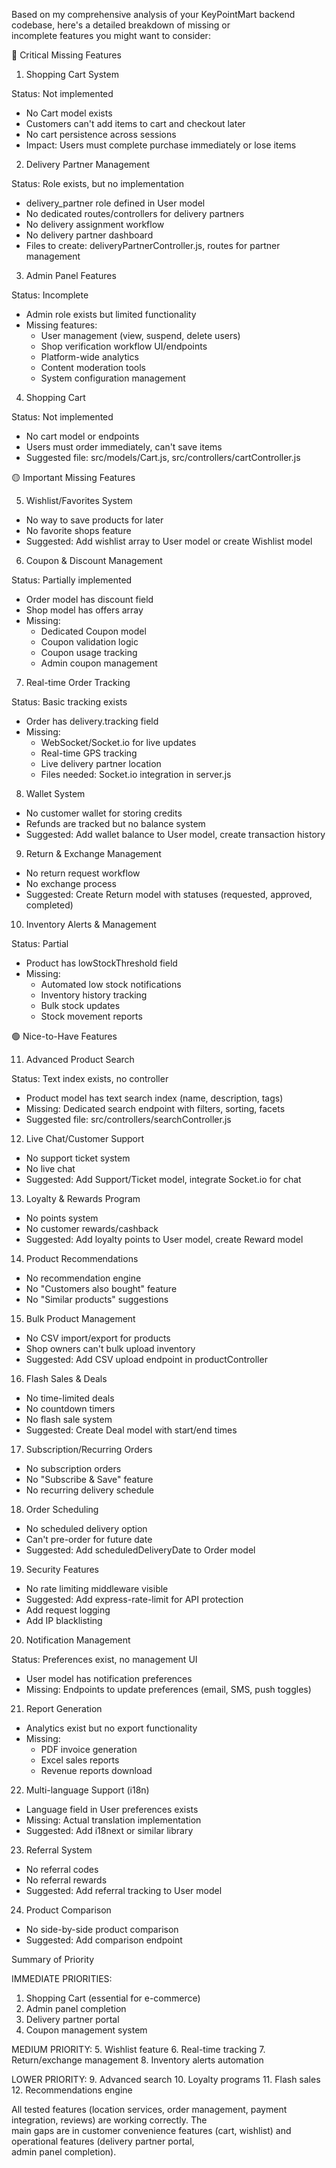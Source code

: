 Based on my comprehensive analysis of your KeyPointMart backend codebase, here's a detailed breakdown of missing or     
  incomplete features you might want to consider:

  🔴 Critical Missing Features

  1. Shopping Cart System

  Status: Not implemented
  - No Cart model exists
  - Customers can't add items to cart and checkout later
  - No cart persistence across sessions
  - Impact: Users must complete purchase immediately or lose items

  2. Delivery Partner Management

  Status: Role exists, but no implementation
  - delivery_partner role defined in User model
  - No dedicated routes/controllers for delivery partners
  - No delivery assignment workflow
  - No delivery partner dashboard
  - Files to create: deliveryPartnerController.js, routes for partner management

  3. Admin Panel Features

  Status: Incomplete
  - Admin role exists but limited functionality
  - Missing features:
    - User management (view, suspend, delete users)
    - Shop verification workflow UI/endpoints
    - Platform-wide analytics
    - Content moderation tools
    - System configuration management

  4. Shopping Cart

  Status: Not implemented
  - No cart model or endpoints
  - Users must order immediately, can't save items
  - Suggested file: src/models/Cart.js, src/controllers/cartController.js

  🟡 Important Missing Features

  5. Wishlist/Favorites System

  - No way to save products for later
  - No favorite shops feature
  - Suggested: Add wishlist array to User model or create Wishlist model

  6. Coupon & Discount Management

  Status: Partially implemented
  - Order model has discount field
  - Shop model has offers array
  - Missing:
    - Dedicated Coupon model
    - Coupon validation logic
    - Coupon usage tracking
    - Admin coupon management

  7. Real-time Order Tracking

  Status: Basic tracking exists
  - Order has delivery.tracking field
  - Missing:
    - WebSocket/Socket.io for live updates
    - Real-time GPS tracking
    - Live delivery partner location
    - Files needed: Socket.io integration in server.js

  8. Wallet System

  - No customer wallet for storing credits
  - Refunds are tracked but no balance system
  - Suggested: Add wallet balance to User model, create transaction history

  9. Return & Exchange Management

  - No return request workflow
  - No exchange process
  - Suggested: Create Return model with statuses (requested, approved, completed)

  10. Inventory Alerts & Management

  Status: Partial
  - Product has lowStockThreshold field
  - Missing:
    - Automated low stock notifications
    - Inventory history tracking
    - Bulk stock updates
    - Stock movement reports

  🟢 Nice-to-Have Features

  11. Advanced Product Search

  Status: Text index exists, no controller
  - Product model has text search index (name, description, tags)
  - Missing: Dedicated search endpoint with filters, sorting, facets
  - Suggested file: src/controllers/searchController.js

  12. Live Chat/Customer Support

  - No support ticket system
  - No live chat
  - Suggested: Add Support/Ticket model, integrate Socket.io for chat

  13. Loyalty & Rewards Program

  - No points system
  - No customer rewards/cashback
  - Suggested: Add loyalty points to User model, create Reward model

  14. Product Recommendations

  - No recommendation engine
  - No "Customers also bought" feature
  - No "Similar products" suggestions

  15. Bulk Product Management

  - No CSV import/export for products
  - Shop owners can't bulk upload inventory
  - Suggested: Add CSV upload endpoint in productController

  16. Flash Sales & Deals

  - No time-limited deals
  - No countdown timers
  - No flash sale system
  - Suggested: Create Deal model with start/end times

  17. Subscription/Recurring Orders

  - No subscription orders
  - No "Subscribe & Save" feature
  - No recurring delivery schedule

  18. Order Scheduling

  - No scheduled delivery option
  - Can't pre-order for future date
  - Suggested: Add scheduledDeliveryDate to Order model

  19. Security Features

  - No rate limiting middleware visible
  - Suggested: Add express-rate-limit for API protection
  - Add request logging
  - Add IP blacklisting

  20. Notification Management

  Status: Preferences exist, no management UI
  - User model has notification preferences
  - Missing: Endpoints to update preferences (email, SMS, push toggles)

  21. Report Generation

  - Analytics exist but no export functionality
  - Missing:
    - PDF invoice generation
    - Excel sales reports
    - Revenue reports download

  22. Multi-language Support (i18n)

  - Language field in User preferences exists
  - Missing: Actual translation implementation
  - Suggested: Add i18next or similar library

  23. Referral System

  - No referral codes
  - No referral rewards
  - Suggested: Add referral tracking to User model

  24. Product Comparison

  - No side-by-side product comparison
  - Suggested: Add comparison endpoint

  Summary of Priority

  IMMEDIATE PRIORITIES:
  1. Shopping Cart (essential for e-commerce)
  2. Admin panel completion
  3. Delivery partner portal
  4. Coupon management system

  MEDIUM PRIORITY:
  5. Wishlist feature
  6. Real-time tracking
  7. Return/exchange management
  8. Inventory alerts automation

  LOWER PRIORITY:
  9. Advanced search
  10. Loyalty programs
  11. Flash sales
  12. Recommendations engine

  All tested features (location services, order management, payment integration, reviews) are working correctly. The      
  main gaps are in customer convenience features (cart, wishlist) and operational features (delivery partner portal,      
  admin panel completion).